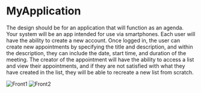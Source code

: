 # MyApplication
The design should be for an application that will function as an agenda. Your system will be an app intended for use via smartphones. Each user will have the ability to create a new account. Once logged in, the user can create new appointments by specifying the title and description, and within the description, they can include the date, start time, and duration of the meeting. The creator of the appointment will have the ability to access a list and view their appointments, and if they are not satisfied with what they have created in the list, they will be able to recreate a new list from scratch.

![Front1](https://github.com/user-attachments/assets/1d798c67-ad65-403f-8850-db89045c2659)
![Front2](https://github.com/user-attachments/assets/289185a5-73e4-4948-b91a-d3721f2b96de)
